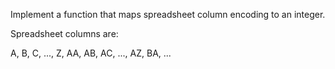 Implement a function that maps spreadsheet column encoding to an integer.

Spreadsheet columns are:

  A, B, C, ..., Z, AA, AB, AC, ..., AZ, BA, ...

